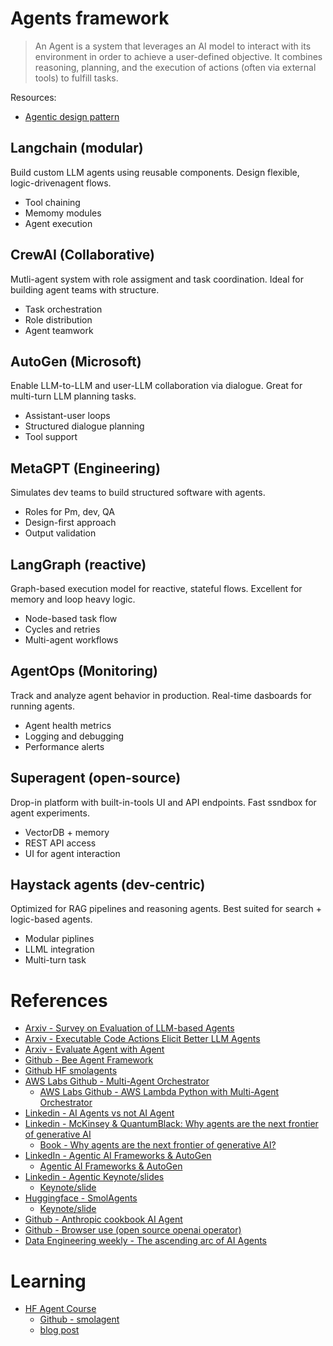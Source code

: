 # Agents framework

> An Agent is a system that leverages an AI model to interact with its environment in order to achieve a user-defined objective. It combines reasoning, planning, and the execution of actions (often via external tools) to fulfill tasks.

Resources:
- [Agentic design pattern](https://github.com/sarwarbeing-ai/Agentic_Design_Patterns/blob/main/Agentic_Design_Patterns.pdf)


## Langchain (modular)

Build custom LLM agents using reusable components. Design flexible, logic-drivenagent flows.
- Tool chaining
- Memomy modules
- Agent execution

## CrewAI (Collaborative)

Mutli-agent system with role assigment and task coordination. Ideal for building agent teams with structure.
- Task orchestration
- Role distribution
- Agent teamwork

## AutoGen (Microsoft)

Enable LLM-to-LLM and user-LLM collaboration via dialogue. Great for multi-turn LLM planning tasks.
- Assistant-user loops
- Structured dialogue planning
- Tool support

## MetaGPT (Engineering)

Simulates dev teams to build structured software with agents.
- Roles for Pm, dev, QA
- Design-first approach
- Output validation

## LangGraph (reactive)

Graph-based execution model for reactive, stateful flows. Excellent for memory and loop heavy logic.
- Node-based task flow
- Cycles and retries
- Multi-agent workflows

## AgentOps (Monitoring)

Track and analyze agent behavior in production. Real-time dasboards for running agents.
- Agent health metrics
- Logging and debugging
- Performance alerts

## Superagent (open-source)

Drop-in platform with built-in-tools UI and API endpoints. Fast ssndbox for agent experiments.
- VectorDB + memory
- REST API access
- UI for agent interaction

## Haystack agents (dev-centric)

Optimized for RAG pipelines and reasoning agents. Best suited for search + logic-based agents.
- Modular piplines
- LLML integration
- Multi-turn task

# References

- [Arxiv - Survey on Evaluation of LLM-based Agents](https://arxiv.org/abs/2503.16416)
- [Arxiv - Executable Code Actions Elicit Better LLM Agents](https://arxiv.org/pdf/2402.01030)
- [Arxiv - Evaluate Agent with Agent](https://arxiv.org/pdf/2410.10934)
- [Github - Bee Agent Framework](https://github.com/i-am-bee/bee-agent-framework)
- [Github HF smolagents](https://github.com/huggingface/smolagents)
- [AWS Labs Github - Multi-Agent Orchestrator](https://awslabs.github.io/multi-agent-orchestrator/)
  - [AWS Labs Github - AWS Lambda Python with Multi-Agent Orchestrator](https://awslabs.github.io/multi-agent-orchestrator/cookbook/lambda/aws-lambda-python/)
- [Linkedin - AI Agents vs not AI Agent](https://www.linkedin.com/posts/rakeshgohel01_most-people-think-ai-agents-are-just-glorified-activity-7272981562130874368-z3Pe?utm_source=share&utm_medium=member_desktop)
- [Linkedin - McKinsey & QuantumBlack: Why agents are the next frontier of generative AI](https://www.linkedin.com/posts/kierangilmurray_httpslnkdinedvuwsg-activity-7274004017339412480-YX8v?utm_source=share&utm_medium=member_desktop)
    - [Book - Why agents are the next frontier of generative AI?](https://media.licdn.com/dms/document/media/v2/D4E1FAQEZ7PUZ0d1qyg/feedshare-document-pdf-analyzed/B4EZPAygZ.H0Ac-/0/1734106290837?e=1736985600&v=beta&t=JGxItaVIBz4YdFV5O39mH4cRm9MWjSU6-d3EHWebq_8)
- [LinkedIn - Agentic AI Frameworks & AutoGen](https://www.linkedin.com/feed/update/urn:li:activity:7273004216556703744?utm_source=share&utm_medium=member_desktop)
  - [Agentic AI Frameworks & AutoGen](https://media.licdn.com/dms/document/media/v2/D4E1FAQFjNADgjVlY9A/feedshare-document-pdf-analyzed/B4EZO7mr2rHEAc-/0/1734019323536?e=1736985600&v=beta&t=EUiLajoFaWSoZxdq8hb4XHJMvX6czQyhD_4I8kI-3hQ)
- [Linkedin - Agentic Keynote/slides](https://www.linkedin.com/posts/cornellius-yudha-wijaya_agent-framework-and-autogen-activity-7273004022075199490-GIoq?utm_source=share&utm_medium=member_desktop)
  - [Keynote/slide](https://media.licdn.com/dms/document/media/v2/D4E1FAQGAqK13SBspLg/feedshare-document-pdf-analyzed/B4EZO7lmZHHsAs-/0/1734019036698?e=1736985600&v=beta&t=H1KpBC4plhcpzN-yptuw-V3BRRif9UXg3cIm-9Ji0Uw)
- [Huggingface - SmolAgents](https://huggingface.co/blog/smolagents)
  - [Keynote/slide](https://media.licdn.com/dms/document/media/v2/D561FAQHwYxX7KLUU7A/feedshare-document-pdf-analyzed/B56ZRqgzlPGoAY-/0/1736953780301?e=1737590400&v=beta&t=Iz2Yn3OvdNGzq-49feRQSoiuO5VzsMbBSOl2_XC_Gbk)
- [Github - Anthropic cookbook AI Agent](https://github.com/anthropics/anthropic-cookbook/tree/main/patterns/agents)
- [Github - Browser use (open source openai operator)](https://github.com/browser-use/browser-use)
- [Data Engineering weekly - The ascending arc of AI Agents](https://www.dataengineeringweekly.com/p/the-ascending-arc-of-ai-agents)


# Learning
- [HF Agent Course](https://huggingface.co/learn/agents-course/en/unit0/introduction)
  - [Github - smolagent](https://github.com/huggingface/smolagents)
  - [blog post](https://huggingface.co/blog/smolagents)
